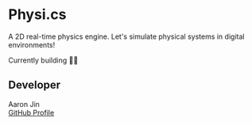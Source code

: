 # Physi.cs

A 2D real-time physics engine. Let's simulate physical systems in digital environments!

Currently building 👷‍♂️

## Developer

Aaron Jin  
[GitHub Profile](https://github.com/aaronkjin)
